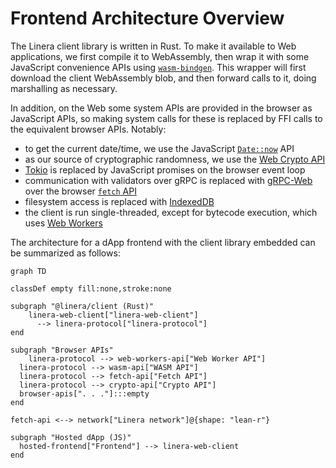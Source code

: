 # Frontend Architecture Overview

The Linera client library is written in Rust. To make it available to Web
applications, we first compile it to WebAssembly, then wrap it with some
JavaScript convenience APIs using
[`wasm-bindgen`](https://github.com/rustwasm/wasm-bindgen). This wrapper will
first download the client WebAssembly blob, and then forward calls to it, doing
marshalling as necessary.

In addition, on the Web some system APIs are provided in the browser as
JavaScript APIs, so making system calls for these is replaced by FFI calls to
the equivalent browser APIs. Notably:

- to get the current date/time, we use the JavaScript
  [`Date::now`](https://developer.mozilla.org/en-US/docs/Web/JavaScript/Reference/Global_Objects/Date/now)
  API
- as our source of cryptographic randomness, we use the
  [Web Crypto API](https://www.w3.org/TR/WebCryptoAPI/#Crypto-method-getRandomValues)
- [Tokio](https://tokio.rs/) is replaced by JavaScript promises on the browser
  event loop
- communication with validators over gRPC is replaced with
  [gRPC-Web](https://grpc.io/docs/platforms/web/basics/) over the browser
  [`fetch` API](https://developer.mozilla.org/en-US/docs/Web/API/Fetch_API/Using_Fetch)
- filesystem access is replaced with
  [IndexedDB](https://developer.mozilla.org/en-US/docs/Web/API/IndexedDB_API)
- the client is run single-threaded, except for bytecode execution, which uses
  [Web Workers](https://developer.mozilla.org/en-US/docs/Web/API/Web_Workers_API)

The architecture for a dApp frontend with the client library embedded can be
summarized as follows:

```mermaid
graph TD

classDef empty fill:none,stroke:none

subgraph "@linera/client (Rust)"
	linera-web-client["linera-web-client"]
	  --> linera-protocol["linera-protocol"]
end

subgraph "Browser APIs"
	linera-protocol --> web-workers-api["Web Worker API"]
  linera-protocol --> wasm-api["WASM API"]
  linera-protocol --> fetch-api["Fetch API"]
  linera-protocol --> crypto-api["Crypto API"]
  browser-apis[". . ."]:::empty
end

fetch-api <--> network["Linera network"]@{shape: "lean-r"}

subgraph "Hosted dApp (JS)"
  hosted-frontend["Frontend"] --> linera-web-client
end
```
